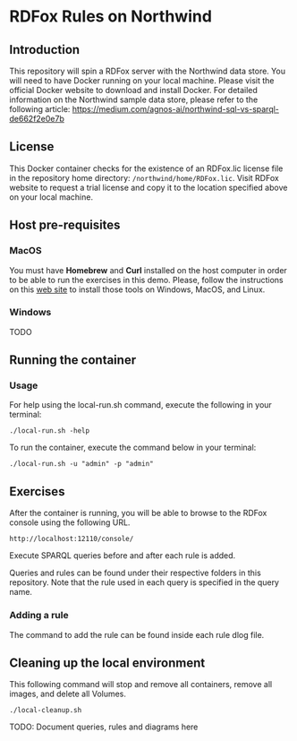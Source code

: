 # RDFox Rules on Northwind


## Introduction

This repository will spin a RDFox server with the Northwind data store. 
You will need to have Docker running on your local machine. Please visit the official Docker website to download and install Docker. 
For detailed information on the Northwind sample data store, please refer to the following article:
https://medium.com/agnos-ai/northwind-sql-vs-sparql-de662f2e0e7b


## License

This Docker container checks for the existence of an RDFox.lic license file in the repository home directory: `/northwind/home/RDFox.lic`. 
Visit RDFox website to request a trial license and copy it to the location specified above on your local machine.


## Host pre-requisites

### MacOS

You must have **Homebrew** and **Curl** installed on the host computer in order to be able to run the exercises in this demo. Please, follow the instructions on this [web site](https://help.ubidots.com/en/articles/2165289-learn-how-to-install-run-curl-on-windows-macosx-linux) to install those tools on Windows, MacOS, and Linux.

### Windows
TODO

## Running the container

### Usage
For help using the local-run.sh command, execute the following in your terminal:

`./local-run.sh -help `


To run the container, execute the command below in your terminal:

`./local-run.sh -u "admin" -p "admin" `


## Exercises

After the container is running, you will be able to browse to the RDFox console using the following URL.

` http://localhost:12110/console/ `

Execute SPARQL queries before and after each rule is added.

Queries and rules can be found under their respective folders in this repository. Note that the rule used in each query is specified in the query name. 

### Adding a rule
The command to add the rule can be found inside each rule dlog file.

## Cleaning up the local environment
This following command will stop and remove all containers, remove all images, and delete all Volumes. 

`./local-cleanup.sh`


TODO: Document queries, rules and diagrams here
